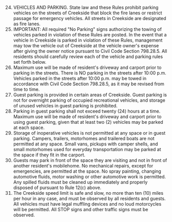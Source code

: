 24. VEHICLES AND PARKING. State law and these Rules prohibit parking vehicles on the streets of Creekside that block the fire lanes or restrict passage for emergency vehicles. All streets in Creekside are designated as fire lanes.
   1. IMPORTANT: All required "No Parking" signs authorizing the towing of vehicles parked in violation of these Rules are posted. In the event that a vehicle in Creekside is parked in violation of these Rules, management may tow the vehicle out of Creekside at the vehicle owner's expense after giving the owner notice pursuant to Civil Code Section 798.28.5. All residents should carefully review each of the vehicle and parking rules set forth below.
   2. Maximum use will be made of resident's driveway and carport prior to parking in the streets. There is NO parking in the streets after 10:00 p.m. Vehicles parked in the streets after 10:00
p.m. may be towed in accordance with Civil Code Section 798.28.5, as it may be revised from time to time.
   3. Guest parking is provided in certain areas of Creekside. Guest parking is not for overnight parking of occupied recreational vehicles, and storage of unused vehicles in guest parking is prohibited.
   4. Parking in guest parking shall not exceed twenty (24) hours at a time. Maximum use will be made of resident's driveway and carport prior to using guest parking, given that at least two (2) vehicles may be parked at each space.
   5. Storage of inoperative vehicles is not permitted at any space or in guest parking. Campers, trailers, motorhomes and trailered boats are not permitted at any space. Small vans, pickups with camper shells, and small motorhomes used for everyday transportation may be parked at the space if they fit in the carport.
   6. Guests may park in front of the space they are visiting and not in front of another resident's mobilehome. No mechanical repairs, except for emergencies, are permitted at the space. No spray painting, changing automotive fluids, motor washing or other automotive work is permitted. Any spilled fluids must be cleaned up immediately and properly disposed of pursuant to Rule 12(c) above.
   7. The Creekside speed limit is safe and slow, no more than ten (10) miles per hour in any case, and must be observed by all residents and guests. All vehicles must have legal muffling devices and no loud motorcycles will be permitted. All STOP signs and other traffic signs must be observed.
